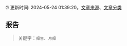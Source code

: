 :alarm_clock: 更新时间: 2024-05-24 01:39:20。[文章来源](/README.md)、[文章分类](/TAGS.md)

## 报告


> 关键字：`报告`、`月报`



